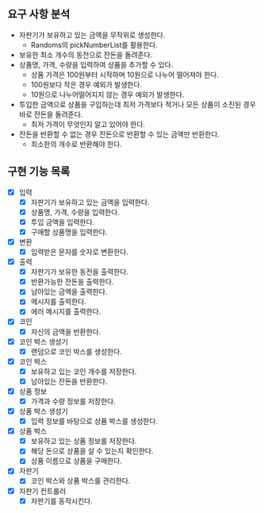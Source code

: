 ## 요구 사항 분석

- 자판기가 보유하고 있는 금액을 무작위로 생성한다.
    - Randoms의 pickNumberList를 활용한다.
- 보유한 최소 개수의 동전으로 잔돈을 돌려준다.
- 상품명, 가격, 수량을 입력하여 상품을 추가할 수 있다.
    - 상품 가격은 100원부터 시작하며 10원으로 나누어 떨어져야 한다.
    - 100원보다 작은 경우 예외가 발생한다.
    - 10원으로 나누어떨어지지 않는 경우 예외가 발생한다.
- 투입한 금액으로 상품을 구입하는데 최저 가격보다 적거나 모든 상품이 소진된 경우 바로 잔돈을 돌려준다.
    - 최저 가격이 무엇인지 알고 있어야 한다.
- 잔돈을 반환할 수 없는 경우 잔돈으로 반환할 수 있는 금액만 반환한다.
    - 최소한의 개수로 반환해야 한다.

## 구현 기능 목록

- [x] 입력
    - [x] 자판기가 보유하고 있는 금액을 입력한다.
    - [x] 상품명, 가격, 수량을 입력한다.
    - [x] 투입 금액을 입력한다.
    - [x] 구매할 상품명을 입력한다.
- [x] 변환
    - [x] 입력받은 문자를 숫자로 변환한다.
- [x] 출력
    - [x] 자판기가 보유한 동전을 출력한다.
    - [x] 반환가능한 잔돈을 출력한다.
    - [x] 남아있는 금액을 출력한다.
    - [x] 메시지를 출력한다.
    - [x] 에러 메시지를 출력한다.
- [x] 코인
    - [x] 자신의 금액을 반환한다.
- [x] 코인 박스 생성기
    - [x] 랜덤으로 코인 박스를 생성한다.
- [x] 코인 박스
    - [x] 보유하고 있는 코인 개수를 저장한다.
    - [x] 남아있는 잔돈을 반환한다.
- [x] 상품 정보
    - [x] 가격과 수량 정보를 저장한다.
- [x] 상품 박스 생성기
    - [x] 입력 정보를 바탕으로 상품 박스를 생성한다.
- [x] 상품 박스
    - [x] 보유하고 있는 상품 정보를 저장한다.
    - [x] 해당 돈으로 상품을 살 수 있는지 확인한다.
    - [x] 상품 이름으로 상품을 구매한다.
- [x] 자판기
    - [x] 코인 박스와 상품 박스를 관리한다.
- [x] 자판기 컨트롤러
    - [x] 자판기를 동작시킨다.
